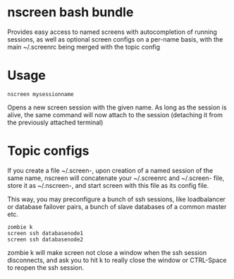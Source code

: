 # nscreen bash bundle

Provides easy access to named screens with autocompletion of running sessions, as well as optional screen configs on a per-name basis, with the main ~/.screenrc being merged with the topic config

# Usage

	nscreen mysessionname

Opens a new screen session with the given name. As long as the session is alive, the same command will now attach to the session (detaching it from the previously attached terminal)

# Topic configs

If you create a file ~/.screen-<name>, upon creation of a named session of the same name, nscreen will concatenate your ~/.screenrc and ~/.screen-<name> file, store it as ~/.nscreen-<md5>, and start screen with this file as its config file.

This way, you may preconfigure a bunch of ssh sessions, like loadbalancer or database failover pairs, a bunch of slave databases of a common master etc.

	zombie k
	screen ssh databasenode1
	screen ssh databasenode2

zombie k will make screen not close a window when the ssh session disconnects, and ask you to hit k to really close the window or CTRL-Space to reopen the ssh session.
